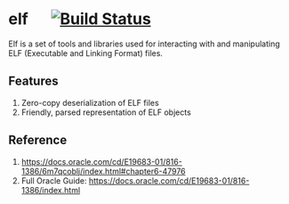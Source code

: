# elf &emsp; [![Build Status]][actions]

[Build Status]: https://img.shields.io/github/actions/workflow/status/RaasAhsan/elf/ci.yml?branch=master
[actions]: https://github.com/RaasAhsan/elf/actions?query=branch%3Amaster

Elf is a set of tools and libraries used for interacting with and manipulating ELF (Executable and Linking Format) files. 

## Features
1. Zero-copy deserialization of ELF files
2. Friendly, parsed representation of ELF objects

## Reference
1. https://docs.oracle.com/cd/E19683-01/816-1386/6m7qcoblj/index.html#chapter6-47976
2. Full Oracle Guide: https://docs.oracle.com/cd/E19683-01/816-1386/index.html
